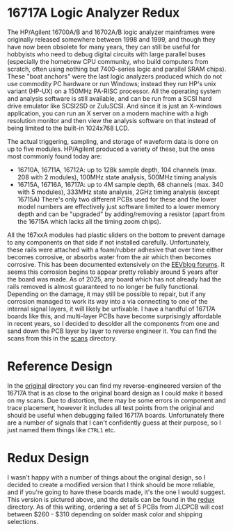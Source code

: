 # 16717A Logic Analyzer Redux

The HP/Agilent 16700A/B and 16702A/B logic analyzer mainframes were originally released somewhere between 1998 and 1999, and though they have now been obsolete for many years, they can still be useful for hobbyists who need to debug digital circuits with large parallel buses (especially the homebrew CPU community, who build computers from scratch, often using nothing but 7400-series logic and parallel SRAM chips).  These "boat anchors" were the last logic analyzers produced which do not use commodity PC hardware or run Windows; instead they run HP's unix variant (HP-UX) on a 150MHz PA-RISC processor.  All the operating system and analysis software is still available, and can be run from a SCSI hard drive emulator like SCSI2SD or ZuluSCSI.  And since it is just an X-windows application, you can run an X server on a modern machine with a high resolution monitor and then view the analysis software on that instead of being limited to the built-in 1024x768 LCD.

The actual triggering, sampling, and storage of waveform data is done on up to five modules.  HP/Agilent produced a variety of these, but the ones most commonly found today are:
* 16710A, 16711A, 16712A: up to 128k sample depth, 104 channels (max. 208 with 2 modules), 100MHz state analysis, 500MHz timing analysis
* 16715A, 16716A, 16717A: up to 4M sample depth, 68 channels (max. 340 with 5 modules), 333MHz state analysis, 2GHz timing analysis (except 16715A)
There's only two different PCBs used for these and the lower model numbers are effectively just software limited to a lower memory depth and can be "upgraded" by adding/removing a resistor (apart from the 16715A which lacks all the timing zoom chips).

All the 167xxA modules had plastic sliders on the bottom to prevent damage to any components on that side if not installed carefully.  Unfortunately, these rails were attached with a foam/rubber adhesive that over time either becomes corrosive, or absorbs water from the air which then becomes corrosive.  This has been documented extensively on the [EEVblog forums](https://www.eevblog.com/forum/repair/series-defect-on-agilent-167xx-boards/).  It seems this corrosion begins to appear pretty reliably around 5 years after the board was made.  As of 2025, any board which has not already had the rails removed is almost guaranteed to no longer be fully functional.  Depending on the damage, it may still be possible to repair, but if any corrosion managed to work its way into a via connecting to one of the internal signal layers, it will likely be unfixable.  I have a handful of 16717A boards like this, and multi-layer PCBs have become surprisingly affordable in recent years, so I decided to desolder all the components from one and sand down the PCB layer by layer to reverse engineer it.  You can find the scans from this in the [scans](./scans/) directory.

# Reference Design
In the [original](./original/) directory you can find my reverse-engineered version of the 16717A that is as close to the original board design as I could make it based on my scans.  Due to distortion, there may be some errors in component and trace placement, however it includes all test points from the original and should be useful when debugging failed 16717A boards.  Unfortunately there are a number of signals that I can't confidently guess at their purpose, so I just named them things like `CTRL1` etc.

# Redux Design
I wasn't happy with a number of things about the original design, so I decided to create a modified version that I think should be more reliable, and if you're going to have these boards made, it's the one I would suggest.  This version is pictured above, and the details can be found in the [redux](./redux) directory.  As of this writing, ordering a set of 5 PCBs from JLCPCB will cost between $260 - $310 depending on solder mask color and shipping selections.
